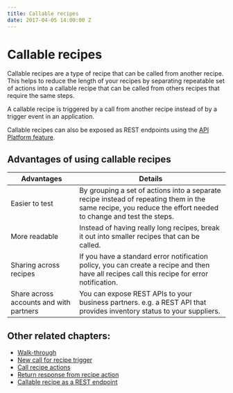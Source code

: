 ```yaml
---
title: Callable recipes
date: 2017-04-05 14:00:00 Z
---
```


# Callable recipes
Callable recipes are a type of recipe that can be called from another recipe. This helps to reduce the length of your recipes by separating repeatable set of actions into a callable recipe that can be called from others recipes that require the same steps.

A callable recipe is triggered by a call from another recipe instead of by a trigger event in an application.

Callable recipes can also be exposed as REST endpoints using the [API Platform feature](/api-mgmt.md).

## Advantages of using callable recipes

| Advantages | Details |
| ---------- | ------- |
| Easier to test | By grouping a set of actions into a separate recipe instead of repeating them in the same recipe, you reduce the effort needed to change and test the steps. |
| More readable | Instead of having really long recipes, break it out into smaller recipes that can be called. |
| Sharing across recipes | If you have a standard error notification policy, you can create a recipe and then have all recipes call this recipe for error notification. |
| Share across accounts and with partners | You can expose REST APIs to your business partners. e.g. a REST API that provides inventory status to your suppliers. |

## Other related chapters:
 * [Walk-through](callable-recipes/walk-through.md)
 * [New call for recipe trigger](callable-recipes/new-call-trigger.md)
 * [Call recipe actions](callable-recipes/call-recipe-action.md)
 * [Return response from recipe action](callable-recipes/return-response-action.md)
 * [Callable recipe as a REST endpoint](callable-recipes/rest-endpoint.md)
